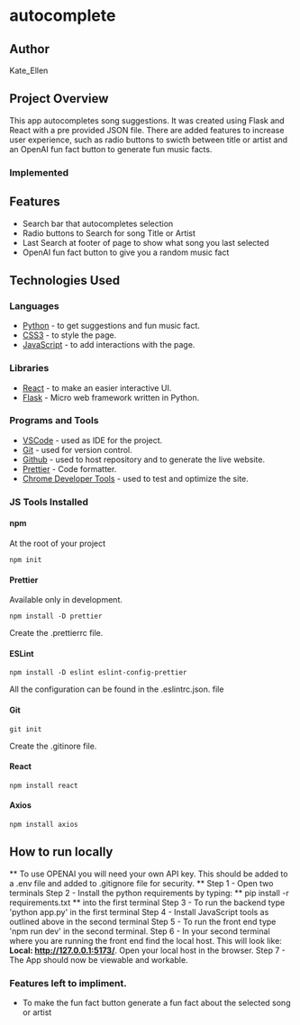 # autocomplete


## Author 
Kate_Ellen

## Project Overview 
This app autocompletes song suggestions. It was created using Flask and React with a pre provided JSON file. 
There are added features to increase user experience, such as radio buttons to swicth between title or artist and an OpenAI fun fact button to generate fun music facts. 

### Implemented

## Features 
- Search bar that autocompletes selection
- Radio buttons to Search for song Title or Artist
- Last Search at footer of page to show what song you last selected
- OpenAI fun fact button to give you a random music fact

## Technologies Used

### Languages

- [Python](https://www.w3schools.com/python/) - to get suggestions and fun music fact.
- [CSS3](https://www.w3schools.com/css/) - to style the page.
- [JavaScript](https://www.javascript.com/) - to add interactions with the page.

### Libraries

- [React](https://reactjs.org/) - to make an easier interactive UI.
- [Flask](https://flask.palletsprojects.com/en/3.0.x/) - Micro web framework written in Python.

### Programs and Tools

- [VSCode](https://code.visualstudio.com/) - used as IDE for the project.
- [Git](https://git-scm.com/) - used for version control.
- [Github](https://github.com/) - used to host repository and to generate the live website.
- [Prettier](https://prettier.io/) - Code formatter.
- [Chrome Developer Tools](https://developers.google.com/web/tools/chrome-devtools) - used to test and optimize the site.

### JS Tools Installed

#### **npm**

At the root of your project

```
npm init
```

#### **Prettier**

Available only in development.

```
npm install -D prettier
```

Create the .prettierrc file.

#### **ESLint**

```
npm install -D eslint eslint-config-prettier
```

All the configuration can be found in the .eslintrc.json. file

#### **Git**

```
git init
```

Create the .gitinore file.

#### **React**

```
npm install react
```

#### **Axios**

```
npm install axios
```

## How to run locally

** To use OPENAI you will need your own API key. This should be added to a .env file and added to .gitignore file for security. **
Step 1 - Open two terminals
Step 2 - Install the python requirements by typing: ** pip install -r requirements.txt ** into the first terminal
Step 3 - To run the backend type 'python app.py' in the first terminal
Step 4 - Install JavaScript tools as outlined above in the second terminal
Step 5 - To run the front end type 'npm run dev' in the second terminal. 
Step 6 - In your second terminal where you are running the front end find the local host. This will look like: **Local:   http://127.0.0.1:5173/**. Open your local host in the browser. 
Step 7 - The App should now be viewable and workable. 


### Features left to impliment. 
- To make the fun fact button generate a fun fact about the selected song or artist